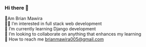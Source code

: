 ### Hi there 👋

👋Am Brian Mawira<br/>
:technologist: I’m interested in full stack web development</br>
:notebook: I’m currently learning Django development</br>
:money_with_wings: I’m looking to collaborate on anything that enhances my learning<br/>
:email: How to reach me brianmawira005@gmail.com<br/>
